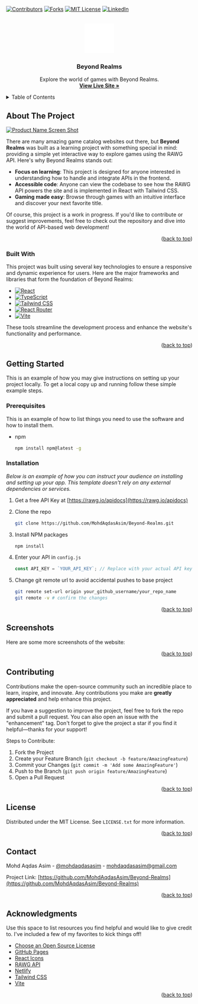 <a id="readme-top"></a>

[![Contributors][contributors-shield]][contributors-url]
[![Forks][forks-shield]][forks-url]
[![MIT License][license-shield]][license-url]
[![LinkedIn][linkedin-shield]][linkedin-url]

<!-- PROJECT LOGO -->
<br />
<div align="center">
  <a href="https://github.com/MohdAqdasAsim/Beyond-Realms">
    <img src="/public/logo.svg" alt="Logo" width="80" height="80">
  </a>

  <h3 align="center">Beyond Realms</h3>

  <p align="center">
    Explore the world of games with Beyond Realms.
    <br />
    <a href="https://beyond-realms.netlify.app/"><strong>View Live Site »</strong></a>
  </p>
</div>

<!-- TABLE OF CONTENTS -->
<details>
  <summary>Table of Contents</summary>
  <ol>
    <li>
      <a href="#about-the-project">About The Project</a>
      <ul>
        <li><a href="#built-with">Built With</a></li>
      </ul>
    </li>
    <li>
      <a href="#getting-started">Getting Started</a>
      <ul>
        <li><a href="#prerequisites">Prerequisites</a></li>
        <li><a href="#installation">Installation</a></li>
      </ul>
    </li>
    <li><a href="#screenshots">Screenshots</a></li>
    <li><a href="#contributing">Contributing</a></li>
    <li><a href="#license">License</a></li>
    <li><a href="#contact">Contact</a></li>
    <li><a href="#acknowledgments">Acknowledgments</a></li>
  </ol>
</details>

<!-- ABOUT THE PROJECT -->

## About The Project

[![Product Name Screen Shot][product-screenshot]](https://beyond-realms.netlify.app/)

There are many amazing game catalog websites out there, but **Beyond Realms** was built as a learning project with something special in mind: providing a simple yet interactive way to explore games using the RAWG API. Here's why Beyond Realms stands out:

- **Focus on learning**: This project is designed for anyone interested in understanding how to handle and integrate APIs in the frontend.
- **Accessible code**: Anyone can view the codebase to see how the RAWG API powers the site and is implemented in React with Tailwind CSS.
- **Gaming made easy**: Browse through games with an intuitive interface and discover your next favorite title.

Of course, this project is a work in progress. If you'd like to contribute or suggest improvements, feel free to check out the repository and dive into the world of API-based web development!

<p align="right">(<a href="#readme-top">back to top</a>)</p>

### Built With

This project was built using several key technologies to ensure a responsive and dynamic experience for users. Here are the major frameworks and libraries that form the foundation of Beyond Realms:

- [![React][React.js]][React-url]
- [![TypeScript][TypeScript.com]][TypeScript-url]
- [![Tailwind CSS][TailwindCSS.com]][Tailwind-url]
- [![React Router][ReactRouter.com]][ReactRouter-url]
- [![Vite][Vitejs.dev]][Vite-url]

These tools streamline the development process and enhance the website's functionality and performance.

<p align="right">(<a href="#readme-top">back to top</a>)</p>

<!-- GETTING STARTED -->

## Getting Started

This is an example of how you may give instructions on setting up your project locally.
To get a local copy up and running follow these simple example steps.

### Prerequisites

This is an example of how to list things you need to use the software and how to install them.
* npm
  ```sh
  npm install npm@latest -g
  ```

### Installation

_Below is an example of how you can instruct your audience on installing and setting up your app. This template doesn't rely on any external dependencies or services._

1. Get a free API Key at [https://rawg.io/apidocs](https://rawg.io/apidocs)
2. Clone the repo
   ```sh
   git clone https://github.com/MohdAqdasAsim/Beyond-Realms.git
   ```
3. Install NPM packages
   ```sh
   npm install
   ```

4. Enter your API in `config.js`
   ```js
   const API_KEY = `YOUR_API_KEY`; // Replace with your actual API key
   ```
5. Change git remote url to avoid accidental pushes to base project
   ```sh
   git remote set-url origin your_github_username/your_repo_name
   git remote -v # confirm the changes
   ```

<p align="right">(<a href="#readme-top">back to top</a>)</p>

<!-- USAGE EXAMPLES -->

## Screenshots

Here are some more screenshots of the website:

<p align="right">(<a href="#readme-top">back to top</a>)</p>

<!-- CONTRIBUTING -->

## Contributing

Contributions make the open-source community such an incredible place to learn, inspire, and innovate. Any contributions you make are **greatly appreciated** and help enhance this project.

If you have a suggestion to improve the project, feel free to fork the repo and submit a pull request. You can also open an issue with the "enhancement" tag. Don't forget to give the project a star if you find it helpful—thanks for your support!

Steps to Contribute:

1. Fork the Project
2. Create your Feature Branch (`git checkout -b feature/AmazingFeature`)
3. Commit your Changes (`git commit -m 'Add some AmazingFeature'`)
4. Push to the Branch (`git push origin feature/AmazingFeature`)
5. Open a Pull Request

<p align="right">(<a href="#readme-top">back to top</a>)</p>

<!-- LICENSE -->

## License

Distributed under the MIT License. See `LICENSE.txt` for more information.

<p align="right">(<a href="#readme-top">back to top</a>)</p>

<!-- CONTACT -->

## Contact

Mohd Aqdas Asim - [@mohdaqdasasim](https://www.linkedin.com/in/mohd-aqdas-asim/) - mohdaqdasasim@gmail.com

Project Link: [https://github.com/MohdAqdasAsim/Beyond-Realms](https://github.com/MohdAqdasAsim/Beyond-Realms)

<p align="right">(<a href="#readme-top">back to top</a>)</p>

<!-- ACKNOWLEDGMENTS -->

## Acknowledgments

Use this space to list resources you find helpful and would like to give credit to. I've included a few of my favorites to kick things off!

- [Choose an Open Source License](https://choosealicense.com)
- [GitHub Pages](https://pages.github.com)
- [React Icons](https://react-icons.github.io/react-icons/search)
- [RAWG API](https://rawg.io/apidocs)
- [Netlify](https://www.netlify.com/)
- [Tailwind CSS](https://tailwindcss.com/docs/)
- [Vite](https://vite.dev/)

<p align="right">(<a href="#readme-top">back to top</a>)</p>

<!-- MARKDOWN LINKS & IMAGES -->
<!-- https://www.markdownguide.org/basic-syntax/#reference-style-links -->

[contributors-shield]: https://img.shields.io/github/contributors/MohdAqdasAsim/Beyond-Realms.svg?style=for-the-badge
[contributors-url]: https://github.com/MohdAqdasAsim/Beyond-Realms/graphs/contributors
[forks-shield]: https://img.shields.io/github/forks/MohdAqdasAsim/Beyond-Realms.svg?style=for-the-badge
[forks-url]: https://github.com/MohdAqdasAsim/Beyond-Realms/network/members
[license-shield]: https://img.shields.io/github/license/MohdAqdasAsim/Beyond-Realms.svg?style=for-the-badge
[license-url]: https://github.com/MohdAqdasAsim/Beyond-Realms/blob/main/LICENSE
[linkedin-shield]: https://img.shields.io/badge/-LinkedIn-black.svg?style=for-the-badge&logo=linkedin&colorB=555
[linkedin-url]: https://www.linkedin.com/in/mohd-aqdas-asim/
[product-screenshot]: images/screenshot.png
[React.js]: https://img.shields.io/badge/React-20232A?style=for-the-badge&logo=react&logoColor=61DAFB
[React-url]: https://reactjs.org/
[TypeScript.com]: https://img.shields.io/badge/TypeScript-007ACC?style=for-the-badge&logo=typescript&logoColor=white
[TypeScript-url]: https://www.typescriptlang.org/
[TailwindCSS.com]: https://img.shields.io/badge/Tailwind%20CSS-06B6D4?style=for-the-badge&logo=tailwindcss&logoColor=white
[Tailwind-url]: https://tailwindcss.com/
[Vitejs.dev]: https://img.shields.io/badge/Vite-646CFF?style=for-the-badge&logo=vite&logoColor=white
[Vite-url]: https://vitejs.dev/
[ReactRouter.com]: https://img.shields.io/badge/React%20Router-CA4245?style=for-the-badge&logo=reactrouter&logoColor=white
[ReactRouter-url]: https://reactrouter.com/
